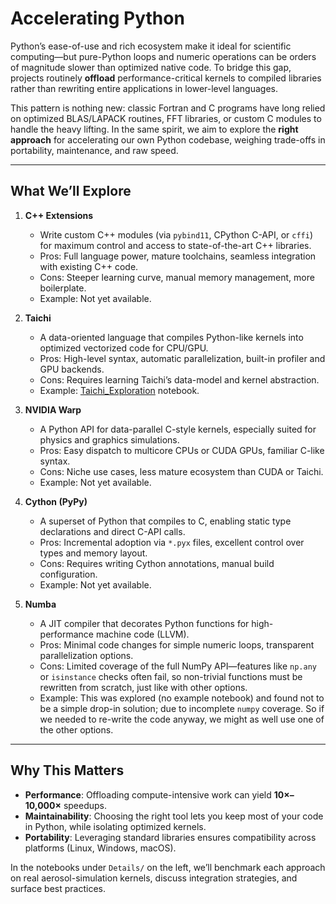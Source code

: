 # Accelerating Python

Python’s ease-of-use and rich ecosystem make it ideal for scientific computing—but pure-Python loops and numeric operations can be orders of magnitude slower than optimized native code. To bridge this gap, projects routinely **offload** performance-critical kernels to compiled libraries rather than rewriting entire applications in lower-level languages.  

This pattern is nothing new: classic Fortran and C programs have long relied on optimized BLAS/LAPACK routines, FFT libraries, or custom C modules to handle the heavy lifting. In the same spirit, we aim to explore the **right approach** for accelerating our own Python codebase, weighing trade-offs in portability, maintenance, and raw speed.

---

## What We’ll Explore

1. **C++ Extensions**  
   - Write custom C++ modules (via `pybind11`, CPython C-API, or `cffi`) for maximum control and access to state-of-the-art C++ libraries.  
   - Pros: Full language power, mature toolchains, seamless integration with existing C++ code.  
   - Cons: Steeper learning curve, manual memory management, more boilerplate.
   - Example: Not yet available.

2. **Taichi**  
   - A data-oriented language that compiles Python-like kernels into optimized vectorized code for CPU/GPU.  
   - Pros: High-level syntax, automatic parallelization, built-in profiler and GPU backends.  
   - Cons: Requires learning Taichi’s data-model and kernel abstraction.
   - Example: [Taichi_Exploration](Details/Taichi_Exploration.ipynb) notebook.

3. **NVIDIA Warp**  
   - A Python API for data-parallel C-style kernels, especially suited for physics and graphics simulations.  
   - Pros: Easy dispatch to multicore CPUs or CUDA GPUs, familiar C-like syntax.  
   - Cons: Niche use cases, less mature ecosystem than CUDA or Taichi.
   - Example: Not yet available.

4. **Cython (PyPy)**  
   - A superset of Python that compiles to C, enabling static type declarations and direct C-API calls.  
   - Pros: Incremental adoption via `*.pyx` files, excellent control over types and memory layout.  
   - Cons: Requires writing Cython annotations, manual build configuration.
   - Example: Not yet available.

5. **Numba**  
   - A JIT compiler that decorates Python functions for high-performance machine code (LLVM).  
   - Pros: Minimal code changes for simple numeric loops, transparent parallelization options.  
   - Cons: Limited coverage of the full NumPy API—features like `np.any` or `isinstance` checks often fail, so non-trivial functions must be rewritten from scratch, just like with other options.
   - Example: This was explored (no example notebook) and found not to be a simple drop-in solution; due to incomplete `numpy` coverage. So if we needed to re-write the code anyway, we might as well use one of the other options.

---

## Why This Matters

- **Performance**: Offloading compute-intensive work can yield **10×–10,000×** speedups.  
- **Maintainability**: Choosing the right tool lets you keep most of your code in Python, while isolating optimized kernels.  
- **Portability**: Leveraging standard libraries ensures compatibility across platforms (Linux, Windows, macOS).  

In the notebooks under `Details/` on the left, we’ll benchmark each approach on real aerosol-simulation kernels, discuss integration strategies, and surface best practices.
